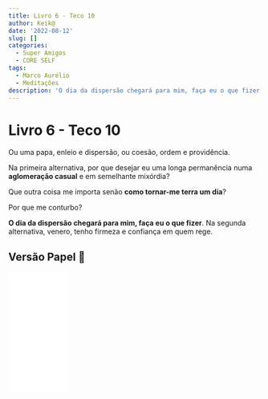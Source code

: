 ```yaml
---
title: Livro 6 - Teco 10
author: Keik@
date: '2022-08-12'
slug: []
categories:
  - Super Amigos
  - CORE SELF
tags:
  - Marco Aurélio
  - Meditações
description: 'O dia da dispersão chegará para mim, faça eu o que fizer'
---
```


# Livro 6 - Teco 10 

Ou uma papa, enleio e dispersão, ou coesão, ordem e providência. 

Na primeira alternativa, por que desejar eu uma longa permanência numa **aglomeração casual** e em semelhante mixórdia? 

Que outra coisa me importa senão **como tornar-me terra um dia**? 

Por que me conturbo? 

**O dia da dispersão chegará para mim, faça eu o que fizer**. Na segunda alternativa, venero, tenho firmeza e confiança em quem rege.

## Versão Papel :book:
<iframe style="width:120px;height:240px;" marginwidth="0" marginheight="0" scrolling="no" frameborder="0" src="//ws-na.amazon-adsystem.com/widgets/q?ServiceVersion=20070822&OneJS=1&Operation=GetAdHtml&MarketPlace=BR&source=ss&ref=as_ss_li_til&ad_type=product_link&tracking_id=mundodekeika-20&language=pt_BR&marketplace=amazon&region=BR&placement=B092FVY4BB&asins=B092FVY4BB&linkId=37c5ec14221f61f811029aa88b520891&show_border=true&link_opens_in_new_window=true"></iframe>